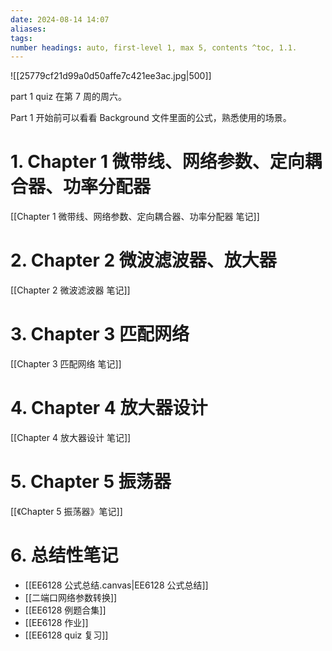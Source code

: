 ```yaml
---
date: 2024-08-14 14:07
aliases: 
tags: 
number headings: auto, first-level 1, max 5, contents ^toc, 1.1.
---
```

![[25779cf21d99a0d50affe7c421ee3ac.jpg|500]]

part 1 quiz 在第 7 周的周六。

Part 1 开始前可以看看 Background 文件里面的公式，熟悉使用的场景。

# 1. Chapter 1 微带线、网络参数、定向耦合器、功率分配器

[[Chapter 1 微带线、网络参数、定向耦合器、功率分配器 笔记]]

# 2. Chapter 2 微波滤波器、放大器

[[Chapter 2 微波滤波器 笔记]]

# 3. Chapter 3 匹配网络

[[Chapter 3 匹配网络 笔记]]

# 4. Chapter 4 放大器设计

[[Chapter 4 放大器设计 笔记]]

# 5. Chapter 5 振荡器

[[《Chapter 5 振荡器》笔记]]

# 6. 总结性笔记

- [[EE6128 公式总结.canvas|EE6128 公式总结]]
- [[二端口网络参数转换]]
- [[EE6128 例题合集]]
- [[EE6128 作业]]
- [[EE6128 quiz 复习]]

